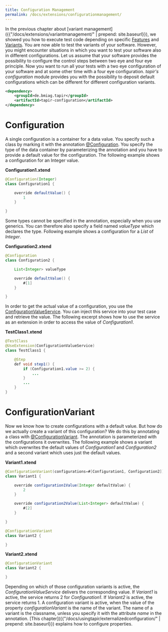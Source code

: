 ```yaml
---
title: Configuration Management
permalink: /docs/extensions/configurationmanagement/
---
```


In the previous chapter about [variant management]({{"/docs/extensions/variantmanagement/" | prepend: site.baseurl}}),
we showed you how to execute test code depending on specific
[Features](https://psbm-mvnrepo-p.intranet.kiel.bmiag.de/tapir/latest/apidocs/de/bmiag/tapir/variant/feature/Feature.html)
and
[Variants](https://psbm-mvnrepo-p.intranet.kiel.bmiag.de/nexus/content/sites/site/tapir/2.0.0-SNAPSHOT/apidocs/de/bmiag/tapir/variant/annotation/variant/Variant.html).
You are now able to test the variants of your software. However, you
might encounter situations in which you want to test your software also
in different configurations. Let us assume that your software provides
the possibility to configure the control steps between two eye and four
eye principle. Now you want to run all your tests with a two eye
configuration of your software and at some other time with a four eye
configuration. <i>tapir's</i> *configuration* module provides you with the
possibility to deposit default configurations which can be different for
different configuration variants.

``` xml
<dependency>
    <groupId>de.bmiag.tapir</groupId>
    <artifactId>tapir-configuration</artifactId>
</dependency>
```

# Configuration

A single configuration is a container for a data value. You specify such
a class by marking it with the annotation
[@Configuration](https://psbm-mvnrepo-p.intranet.kiel.bmiag.de/tapir/latest/apidocs/de/bmiag/tapir/configuration/annotation/configuration/Configuration.html).
You specify the type of the data container by parameterizing the
annotation and you have to provide a default value for the
configuration. The following example shows a configuration for an
Integer value.

**Configuration1.xtend**

``` java
@Configuration(Integer)
class Configuration1 {

    override defaultValue() {
        1
    }

}
```

Some types cannot be specified in the annotation, especially when you
use generics. You can therefore also specify a field named
*valueType* which declares the type. Following example shows a
configuration for a *List* of *Integer*.

**Configuration2.xtend**

``` java
@Configuration
class Configuration2 {

    List<Integer> valueType

    override defaultValue() {
        #[1]
    }  

}
```

In order to get the actual value of a configuration, you use the
[ConfigurationValueService](https://psbm-mvnrepo-p.intranet.kiel.bmiag.de/tapir/latest/apidocs/de/bmiag/tapir/configuration/service/ConfigurationValueService.html).
You can inject this service into your test case and retrieve the value.
The following excerpt shows how to use the service as an extension in
order to access the value of *Configuration1*.

**TestClass1.xtend**

``` java
@TestClass
@UseExtension(ConfigurationValueService)
class TestClass1 {

    @Step
    def void step1() {
        if (Configuration1.value >= 2) {
            ...
        }
        ...
    }
}
```

# ConfigurationVariant

Now we know how to create configurations with a default value. But how
do we actually create a variant of this configuration? We do this by
annotating a class with
[@ConfigurationVariant](https://psbm-mvnrepo-p.intranet.kiel.bmiag.de/tapir/latest/apidocs/de/bmiag/tapir/configuration/annotation/variant/ConfigurationVariant.html).
The annotation is parameterized with the configurations it overwrites.
The following example shows a variant which overwrites the default
values of *Configuration1* and *Configuration2* and a second variant
which uses just the default values.

**Variant1.xtend**

``` java
@ConfigurationVariant(configurations=#[Configuration1, Configuration2])
class Variant1 {

    override configuration1Value(Integer defaultValue) {
        2
    }      

    override configuration2Value(List<Integer> defaultValue) {
        #[2]
    }

}

@ConfigurationVariant
class Variant2 {

}
```

**Variant2.xtend**

``` java
@ConfigurationVariant
class Variant2 {

}
```

Depending on which of those configuration variants is active, the
*ConfigurationValueService* delivers the corresponding value. If
*Variant1* is active, the service returns 2 for *Configuration1*. If
*Variant2* is active, the service returns 1. A configuration variant is
active, when the value of the property *configurationVariant* is the
name of the variant. The name of a variant is the classname, unless you
specify it with the attribute *name* in the annotation. [This
chapter]({{"/docs/usingtapir/externalizedconfiguration/" | prepend: site.baseurl}}) explains how to configure
properties. 

 
